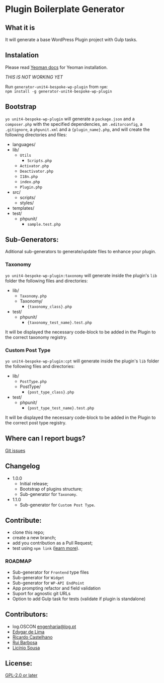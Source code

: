 # Plugin Boilerplate Generator #

## What it is ##

It will generate a base WordPress Plugin project with Gulp tasks.

## Instalation ##

Please read [Yeoman docs](http://yeoman.io) for Yeoman installation.  

*THIS IS NOT WORKING YET* 

Run `generator-unit4-bespoke-wp-plugin` from `npm`:  
`npm install -g generator-unit4-bespoke-wp-plugin`

## Bootstrap ##
`yo unit4-bespoke-wp-plugin` will generate a `package.json` and a `composer.php` with the specified dependencies, an `.editorconfig`, a `.gitignore`, a `phpunit.xml` and a `{plugin_name}.php`, and will create the following directories and files:

* languages/
* lib/
    * `Utils`
        * `Scripts.php`
	* `Activator.php`
	* `Deactivator.php`
	* `I18n.php`
	* `index.php`
	* `Plugin.php`
* src/
	* scripts/
	* styles/
* templates/
* test/
	* phpunit/
		* `sample.test.php`


## Sub-Generators:
Aditional sub-generators to generate/update files to enhance your plugin.
### Taxonomy
`yo unit4-bespoke-wp-plugin:taxonomy` will generate inside the plugin's `lib` folder the following files and directories:

* lib/
    * `Taxonomy.php`
    * Taxonomy/
        * `{taxonomy_class}.php`
* test/
    * phpunit/
        * `{taxonomy_test_name}.test.php`

It will be displayed the necessary code-block to be added in the Plugin to the correct taxonomy registry.

### Custom Post Type
`yo unit4-bespoke-wp-plugin:cpt` will generate inside the plugin's `lib` folder the following files and directories:

* lib/
    * `PostType.php`
    * PostType/
        * `{post_type_class}.php`
* test/
    * phpunit/
        * `{post_type_test_name}.test.php`

It will be displayed the necessary code-block to be added in the Plugin to the correct post type registry.

## Where can I report bugs? ##
[Git issues](https://github.com/liciniofs/generator-unit4-bespoke-wp-plugin/issues)

## Changelog ##
* 1.0.0
	* Initial release;
    * Bootstrap of plugins structure;
	* Sub-generator for `Taxonomy`.
* 1.1.0
	* Sub-generator for `Custom Post Type`.

## Contribute: ##

* clone this repo;
* create a new branch;
* add you contribution as a Pull Request;
* test using `npm link` ([learn more](http://yeoman.io/authoring/)).

### ROADMAP ###
* Sub-generator for `Frontend` type files
* Sub-generator for `Widget`
* Sub-generator for `WP-API EndPoint`
* App prompting refactor and field validation
* Suport for agnostic git URLs
* Option to add Gulp task for tests (validate if plugin is standalone)

## Contributors: ##
* log.OSCON <engenharia@log.pt>
* [Edygar de Lima](https://github.com/edygar)
* [Ricardo Castelhano](https://github.com/RicCastelhano)
* [Rui Barbosa](https://github.com/narayon)
* [Licínio Sousa](https://github.com/liciniofs)

## License: ##
[GPL-2.0 or later](http://www.gnu.org/licenses/gpl-2.0.html)
